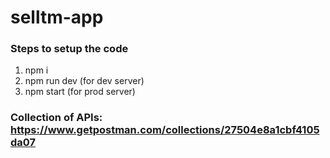 # selltm-app

### Steps to setup the code

1. npm i
2. npm run dev (for dev server)
3. npm start (for prod server)

### Collection of APIs: https://www.getpostman.com/collections/27504e8a1cbf4105da07

